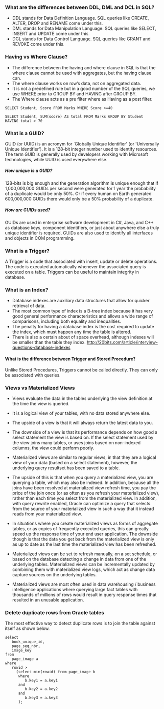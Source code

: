 
### What are the differences between DDL, DML and DCL in SQL?
- DDL stands for Data Definition Language. SQL queries like CREATE, ALTER, DROP and RENAME come under this.
- DML stands for Data Manipulation Language. SQL queries like SELECT, INSERT and UPDATE come under this.
- DCL stands for Data Control Language. SQL queries like GRANT and REVOKE come under this.

### Having vs Where Clause?
- The difference between the having and where clause in SQL is that the where clause cannot be used with aggregates, but the having clause can.
- The where clause works on row’s data, not on aggregated data.  
- It is not a predefined rule but  in a good number of the SQL queries, we use WHERE prior to GROUP BY and HAVING after GROUP BY. 
- The Where clause acts as a pre filter where as Having as a post filter.

```
SELECT Student, Score FROM Marks WHERE Score >=40

SELECT Student, SUM(score) AS total FROM Marks GROUP BY Student
HAVING total > 70
```

### What is a GUID?

GUID (or UUID) is an acronym for 'Globally Unique Identifier' (or 'Universally Unique Identifier'). It is a 128-bit integer number used to identify resources. The term GUID is generally used by developers working with Microsoft technologies, while UUID is used everywhere else.

##### How unique is a GUID?

128-bits is big enough and the generation algorithm is unique enough that if 1,000,000,000 GUIDs per second were generated for 1 year the probability of a duplicate would be only 50%. Or if every human on Earth generated 600,000,000 GUIDs there would only be a 50% probability of a duplicate.

##### How are GUIDs used?

GUIDs are used in enterprise software development in C#, Java, and C++ as database keys, component identifiers, or just about anywhere else a truly unique identifier is required. GUIDs are also used to identify all interfaces and objects in COM programming.

### What is a Trigger?
A Trigger is a code that associated with insert, update or delete operations. The code is executed automatically whenever the associated query is executed on a table. Triggers can be useful to maintain integrity in database.

### What is an Index?
- Database indexes are auxiliary data structures that allow for quicker retrieval of data.
- The most common type of index is a B-tree index because it has very good general performance characteristics and allows a wide range of comparisons, including both equality and inequalities.
- The penalty for having a database index is the cost required to update the index, which must happen any time the table is altered.
- There is also a certain about of space overhead, although indexes will be smaller than the table they index.
http://20bits.com/article/interview-questions-database-indexes

#### What is the difference between Trigger and Stored Procedure?
Unlike Stored Procedures, Triggers cannot be called directly. They can only be associated with queries.

### Views vs Materialized Views

- Views evaluate the data in the tables underlying the view definition at the time the view is queried.
- It is a logical view of your tables, with no data stored anywhere else. 
- The upside of a view is that it will always return the latest data to you.
- The downside of a view is that its performance depends on how good a select statement the view is based on. If the select statement used by the view joins many tables, or uses joins based on non-indexed columns, the view could perform poorly.

- Materialized views are similar to regular views, in that they are a logical view of your data (based on a select statement), however, the underlying query resultset has been saved to a table.
- The upside of this is that when you query a materialized view, you are querying a table, which may also be indexed. In addition, because all the joins have been resolved at materialized view refresh time, you pay the price of the join once (or as often as you refresh your materialized view), rather than each time you select from the materialized view. In addition, with query rewrite enabled, Oracle can optimize a query that selects from the source of your materialized view in such a way that it instead reads from your materialized view.
- In situations where you create materialized views as forms of aggregate tables, or as copies of frequently executed queries, this can greatly speed up the response time of your end user application. The downside though is that the data you get back from the materialized view is only as up to date as the last time the materialized view has been refreshed.
- Materialized views can be set to refresh manually, on a set schedule, or based on the database detecting a change in data from one of the underlying tables. Materialized views can be incrementally updated by combining them with materialized view logs, which act as change data capture sources on the underlying tables.
- Materialized views are most often used in data warehousing / business intelligence applications where querying large fact tables with thousands of millions of rows would result in query response times that resulted in an unusable application.


### Delete duplicate rows from Oracle tables

The most effective way to detect duplicate rows is to join the table against itself as shown below.
```
select 
   book_unique_id, 
   page_seq_nbr, 
   image_key 
from 
   page_image a 
where 
   rowid > 
     (select min(rowid) from page_image b 
      where 
         b.key1 = a.key1 
      and 
         b.key2 = a.key2 
      and 
         b.key3 = a.key3 
      );
```
